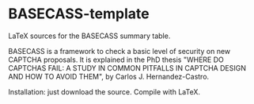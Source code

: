 # BASECASS-template

LaTeX sources for the BASECASS summary table. 

BASECASS is a framework to check a basic level of security on new CAPTCHA proposals. It is explained in the PhD thesis "WHERE DO CAPTCHAS FAIL: A STUDY IN COMMON PITFALLS IN CAPTCHA DESIGN AND HOW TO AVOID THEM", by Carlos J. Hernandez-Castro. 

Installation: just download the source.
Compile with LaTeX.
